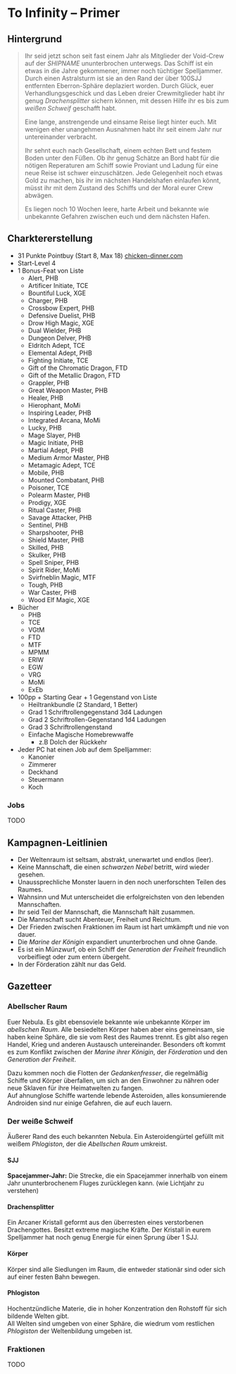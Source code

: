 # To Infinity – Primer

## Hintergrund

> Ihr seid jetzt schon seit fast einem Jahr als Mitglieder der Void-Crew auf der _SHIPNAME_ ununterbrochen unterwegs. Das Schiff ist ein etwas in die Jahre gekommener, immer noch tüchtiger Spelljammer. Durch einen Astralsturm ist sie an den Rand der über 100SJJ entfernten Eberron-Sphäre deplaziert worden. Durch Glück, euer Verhandlungsgeschick und das Leben dreier Crewmitglieder habt ihr genug _Drachensplitter_ sichern können, mit dessen Hilfe ihr es bis zum _weißen Schweif_ geschafft habt.
>
> Eine lange, anstrengende und einsame Reise liegt hinter euch. Mit wenigen eher unangehmen Ausnahmen habt ihr seit einem Jahr nur untereinander verbracht.
>
> Ihr sehnt euch nach Gesellschaft, einem echten Bett und festem Boden unter den Füßen. Ob ihr genug Schätze an Bord habt für die nötigen Reperaturen am Schiff sowie Proviant und Ladung für eine neue Reise ist schwer einzuschätzen. Jede Gelegenheit noch etwas Gold zu machen, bis ihr im nächsten Handelshafen einlaufen könnt, müsst ihr mit dem Zustand des Schiffs und der Moral eurer Crew abwägen.
>
> Es liegen noch 10 Wochen leere, harte Arbeit und bekannte wie unbekannte Gefahren zwischen euch und dem nächsten Hafen.

## Charktererstellung

- 31 Punkte Pointbuy (Start 8, Max 18) [chicken-dinner.com](chicken-dinner.com)
- Start-Level 4
- 1 Bonus-Feat von Liste
  - Alert, PHB
  - Artificer Initiate, TCE
  - Bountiful Luck, XGE
  - Charger, PHB
  - Crossbow Expert, PHB
  - Defensive Duelist, PHB
  - Drow High Magic, XGE
  - Dual Wielder, PHB
  - Dungeon Delver, PHB
  - Eldritch Adept, TCE
  - Elemental Adept, PHB
  - Fighting Initiate, TCE
  - Gift of the Chromatic Dragon, FTD
  - Gift of the Metallic Dragon, FTD
  - Grappler, PHB
  - Great Weapon Master, PHB
  - Healer, PHB
  - Hierophant, MoMi
  - Inspiring Leader, PHB
  - Integrated Arcana, MoMi
  - Lucky, PHB
  - Mage Slayer, PHB
  - Magic Initiate, PHB
  - Martial Adept, PHB
  - Medium Armor Master, PHB
  - Metamagic Adept, TCE
  - Mobile, PHB
  - Mounted Combatant, PHB
  - Poisoner, TCE
  - Polearm Master, PHB
  - Prodigy, XGE
  - Ritual Caster, PHB
  - Savage Attacker, PHB
  - Sentinel, PHB
  - Sharpshooter, PHB
  - Shield Master, PHB
  - Skilled, PHB
  - Skulker, PHB
  - Spell Sniper, PHB
  - Spirit Rider, MoMi
  - Svirfneblin Magic, MTF
  - Tough, PHB
  - War Caster, PHB
  - Wood Elf Magic, XGE
- Bücher
  - PHB
  - TCE
  - VGtM
  - FTD
  - MTF
  - MPMM
  - ERlW
  - EGW
  - VRG
  - MoMi
  - ExEb
- 100pp + Starting Gear + 1 Gegenstand von Liste
  - Heiltrankbundle (2 Standard, 1 Better)
  - Grad 1 Schriftrollengegenstand 3d4 Ladungen
  - Grad 2 Schriftrollen-Gegenstand 1d4 Ladungen
  - Grad 3 Schriftrollengenstand
  - Einfache Magische Homebrewwaffe
    - z.B Dolch der Rückkehr
- Jeder PC hat einen Job auf dem Spelljammer:
  - Kanonier
  - Zimmerer
  - Deckhand
  - Steuermann
  - Koch

### Jobs

TODO

## Kampagnen-Leitlinien

- Der Weltenraum ist seltsam, abstrakt, unerwartet und endlos (leer).
- Keine Mannschaft, die einen _schwarzen Nebel_ betritt, wird wieder gesehen.
- Unaussprechliche Monster lauern in den noch unerforschten Teilen des Raumes.
- Wahnsinn und Mut unterscheidet die erfolgreichsten von den lebenden Mannschaften.
- Ihr seid Teil der Mannschaft, die Mannschaft hält zusammen.
- Die Mannschaft sucht Abenteuer, Freiheit und Reichtum.
- Der Frieden zwischen Fraktionen im Raum ist hart umkämpft und nie von dauer.
- Die _Marine der Königin_ expandiert ununterbrochen und ohne Gande.
- Es ist ein Münzwurf, ob ein Schiff der _Generation der Freiheit_ freundlich vorbeifliegt oder zum entern übergeht.
- In der Förderation zählt nur das Geld.

## Gazetteer

### Abellscher Raum

Euer Nebula. Es gibt ebensoviele bekannte wie unbekannte Körper im _abellschen Raum_. Alle besiedelten Körper haben aber eins gemeinsam, sie haben keine Sphäre, die sie vom Rest des Raumes trennt. Es gibt also regen Handel, Krieg und anderen Austausch untereinander. Besonders oft kommt es zum Konflikt zwischen der _Marine ihrer Königin_, der _Förderation_ und den _Generation der Freiheit_.

Dazu kommen noch die Flotten der _Gedankenfresser_, die regelmäßig Schiffe und Körper überfallen, um sich an den Einwohner zu nähren oder neue Sklaven für ihre Heimatwelten zu fangen.  
Auf ahnunglose Schiffe wartende lebende Asteroiden, alles konsumierende Androiden sind nur einige Gefahren, die auf euch lauern.

### Der weiße Schweif

Äußerer Rand des euch bekannten Nebula. Ein Asteroidengürtel gefüllt mit weißem _Phlogiston_, der die _Abellschen Raum_ umkreist.

#### SJJ

**Spacejammer-Jahr:** Die Strecke, die ein Spacejammer innerhalb von einem Jahr ununterbrochenem Fluges zurücklegen kann. (wie Lichtjahr zu verstehen)

#### Drachensplitter

Ein Arcaner Kristall geformt aus den überresten eines verstorbenen Drachengottes. Besitzt extreme magische Kräfte. Der Kristall in eurem Spelljammer hat noch genug Energie für einen Sprung über 1 SJJ.

#### Körper

Körper sind alle Siedlungen im Raum, die entweder stationär sind oder sich auf einer festen Bahn bewegen.

#### Phlogiston

Hochentzündliche Materie, die in hoher Konzentration den Rohstoff für sich bildende Welten gibt.  
All Welten sind umgeben von einer Sphäre, die wiedrum vom restlichen _Phlogiston_ der Weltenbildung umgeben ist.

### Fraktionen

TODO
